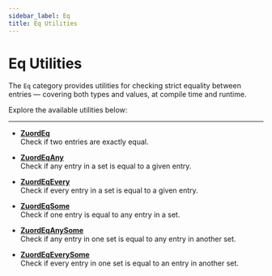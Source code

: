 ```yaml
---
sidebar_label: Eq
title: Eq Utilities
---
```


# Eq Utilities

The `Eq` category provides utilities for checking strict equality between entries — covering both types and values, at compile time and runtime.

Explore the available utilities below:

---

- **[ZuordEq](./zuord-eq)**  
  Check if two entries are exactly equal.

- **[ZuordEqAny](./zuord-eq-any)**  
  Check if any entry in a set is equal to a given entry.

- **[ZuordEqEvery](./zuord-eq-every)**  
  Check if every entry in a set is equal to a given entry.

- **[ZuordEqSome](./zuord-eq-some)**  
  Check if one entry is equal to any entry in a set.

- **[ZuordEqAnySome](./zuord-eq-any-some)**  
  Check if any entry in one set is equal to any entry in another set.

- **[ZuordEqEverySome](./zuord-eq-every-some)**  
  Check if every entry in one set is equal to an entry in another set.
